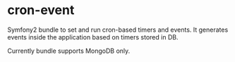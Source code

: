 # cron-event
Symfony2 bundle to set and run cron-based timers and events. It generates events inside the application based on timers stored in DB.

Currently bundle supports MongoDB only.
